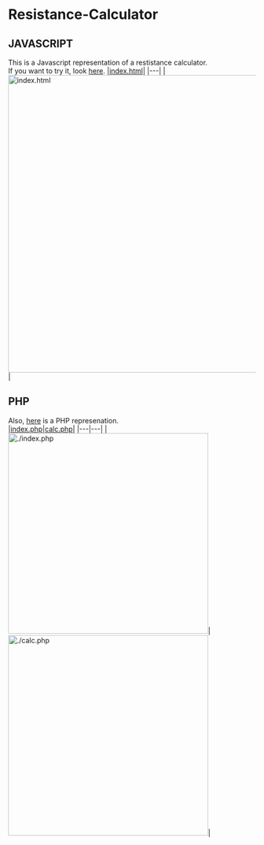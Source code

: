 # Resistance-Calculator

## JAVASCRIPT
This is a Javascript representation of a restistance calculator.<br>
If you want to try it, look [here](https://lnaymonl.github.io/Resistance-Calculator/).
|[index.html](https://github.com/lNaymonl/Resistance-Calculator/blob/js/index.html)|
|---|
|<img width="604" alt="index.html" src="https://user-images.githubusercontent.com/65818963/236790801-45525d0d-f7a9-4936-bf45-807fc9f48c54.png">|

## PHP
Also, [here](https://github.com/lNaymonl/Resistance-Calculator/tree/php) is a PHP represenation.<br>
|[index.php](https://github.com/lNaymonl/Resistance-Calculator/blob/php/index.php)|[calc.php](https://github.com/lNaymonl/Resistance-Calculator/blob/php/calc.php)|
|---|---|
|<img width="407" alt="./index.php" src="https://user-images.githubusercontent.com/65818963/236791174-0651e108-cdba-4856-ba69-8840a0873317.png">|<img width="407" alt="./calc.php" src="https://user-images.githubusercontent.com/65818963/236791205-508c11a8-5e79-44f2-bc0d-afce94616962.png">|


